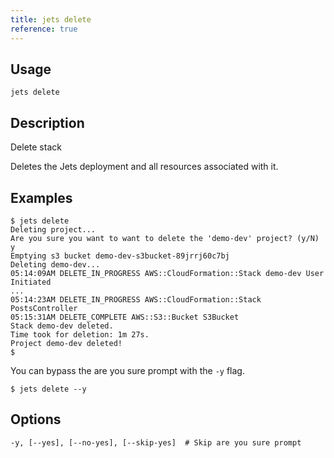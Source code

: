 ```yaml
---
title: jets delete
reference: true
---
```


## Usage

    jets delete

## Description

Delete stack

Deletes the Jets deployment and all resources associated with it.

## Examples

    $ jets delete
    Deleting project...
    Are you sure you want to want to delete the 'demo-dev' project? (y/N)
    y
    Emptying s3 bucket demo-dev-s3bucket-89jrrj60c7bj
    Deleting demo-dev...
    05:14:09AM DELETE_IN_PROGRESS AWS::CloudFormation::Stack demo-dev User Initiated
    ...
    05:14:23AM DELETE_IN_PROGRESS AWS::CloudFormation::Stack PostsController
    05:15:31AM DELETE_COMPLETE AWS::S3::Bucket S3Bucket
    Stack demo-dev deleted.
    Time took for deletion: 1m 27s.
    Project demo-dev deleted!
    $

You can bypass the are you sure prompt with the `-y` flag.

    $ jets delete --y


## Options

```
-y, [--yes], [--no-yes], [--skip-yes]  # Skip are you sure prompt
```

